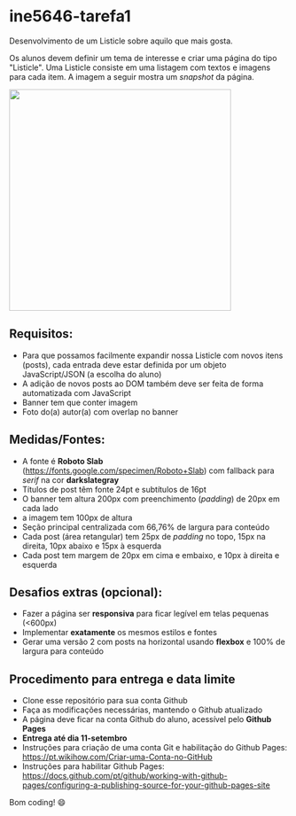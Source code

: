 # ine5646-tarefa1
Desenvolvimento de um Listicle sobre aquilo que mais gosta.

Os alunos devem definir um tema de interesse e criar uma página do tipo "Listicle".
Uma Listicle consiste em uma listagem com textos e imagens para cada item.
A imagem a seguir mostra um *snapshot* da página.

<img src="/images/snapshot.png" width="400px">

## Requisitos:
* Para que possamos facilmente expandir nossa Listicle com novos itens (posts), cada entrada deve estar definida por um objeto JavaScript/JSON (a escolha do aluno)
* A adição de novos posts ao DOM também deve ser feita de forma automatizada com JavaScript
* Banner tem que conter imagem
* Foto do(a) autor(a) com overlap no banner

## Medidas/Fontes:
* A fonte é **Roboto Slab** (https://fonts.google.com/specimen/Roboto+Slab) com fallback para *serif* na cor **darkslategray**
* Títulos de post têm fonte 24pt e subtítulos de 16pt
* O banner tem altura 200px com preenchimento (*padding*) de 20px em cada lado
* a imagem tem 100px de altura
* Seção principal centralizada com 66,76% de largura para conteúdo
* Cada post (área retangular) tem 25px de *padding* no topo, 15px na direita, 10px abaixo e 15px à esquerda
* Cada post tem margem de 20px em cima e embaixo, e 10px à direita e esquerda

## Desafios extras (opcional):
* Fazer a página ser **responsiva** para ficar legível em telas pequenas (<600px)
* Implementar **exatamente** os mesmos estilos e fontes
* Gerar uma versão 2 com posts na horizontal usando **flexbox** e 100% de largura para conteúdo

## Procedimento para entrega e data limite
* Clone esse repositório para sua conta Github
* Faça as modificações necessárias, mantendo o Github atualizado
* A página deve ficar na conta Github do aluno, acessível pelo **Github Pages**
* **Entrega até dia 11-setembro**
* Instruções para criação de uma conta Git e habilitação do Github Pages: https://pt.wikihow.com/Criar-uma-Conta-no-GitHub
* Instruções para habilitar Github Pages: https://docs.github.com/pt/github/working-with-github-pages/configuring-a-publishing-source-for-your-github-pages-site

Bom coding! :smile:

